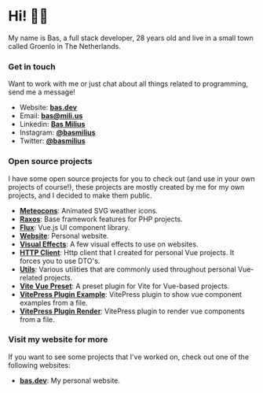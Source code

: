 # Hi! 👋🏽

My name is Bas, a full stack developer, 28 years old and live in a small town called Groenlo in The
Netherlands.

### Get in touch
Want to work with me or just chat about all things related to programming, send me a message!
- Website: **[bas.dev](https://bas.dev)**
- Email: **bas@mili.us**
- Linkedin: **[Bas Milius](https://www.linkedin.com/in/basmilius/)**
- Instagram: **[@basmilius](https://instagram.com/basmilius)**
- Twitter: **[@basmilius](https://twitter.com/basmilius)**

### Open source projects
I have some open source projects for you to check out (and use in your own projects of course!),
these projects are mostly created by me for my own projects, and I decided to make them public.
- **[Meteocons](https://github.com/basmilius/weather-icons)**: Animated SVG weather icons.
- **[Raxos](https://github.com/basmilius/raxos)**: Base framework features for PHP projects.
- **[Flux](https://github.com/basmilius/flux)**: Vue.js UI component library.
- **[Website](https://github.com/basmilius/website)**: Personal website.
- **[Visual Effects](https://github.com/basmilius/visual-effects)**: A few visual effects to use on websites.
- **[HTTP Client](https://github.com/basmilius/http-client)**: Http client that I created for personal Vue projects. It forces you to use DTO's.
- **[Utils](https://github.com/basmilius/utils)**: Various utilities that are commonly used throughout personal Vue-related projects.
- **[Vite Vue Preset](https://github.com/basmilius/vite-vue-preset)**: A preset plugin for Vite for Vue-based projects.
- **[VitePress Plugin Example](https://github.com/basmilius/vitepress-plugin-example)**: VitePress plugin to show vue component examples from a file.
- **[VitePress Plugin Render](https://github.com/basmilius/vitepress-plugin-render)**: VitePress plugin to render vue components from a file.
  
### Visit my website for more
If you want to see some projects that I've worked on, check out one of the following websites:
- **[bas.dev](https://bas.dev)**: My personal website.
